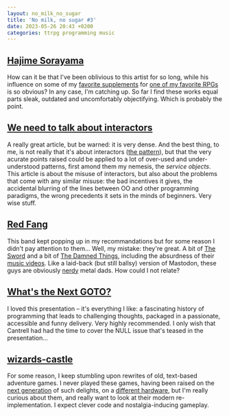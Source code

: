 ```yaml
---
layout: no_milk_no_sugar
title: 'No milk, no sugar #3'
date: 2023-05-26 20:43 +0200
categories: ttrpg programming music
---
```

## [Hajime Sorayama](http://sorayama.jp/works/)

How can it be that I've been oblivious to this artist for so long, while his influence on some 
of my [favorite supplements](https://talsorianstore.com/collections/cyberpunk/products/chromebook-1-2) 
for [one of my favorite RPGs](https://rtalsoriangames.com/cyberpunk/) is so obvious? In any case, I'm 
catching up. So far I find these works equal parts sleak, outdated and uncomfortably objectifying. 
Which is probably the point.

## [We need to talk about interactors](https://mycodingtales.com/we-need-to-talk-about-interactors/)

A really great article, but be warned: it is very dense. And the best thing, to me, is not really that it's about interactors 
([the pattern](https://en.wikipedia.org/wiki/Command_pattern)), but that the very acurate points raised could be applied 
to a lot of over-used and under-understood patterns, first amond them my nemesis, the _service objects_. This article 
is about the misuse of interactors, but also about the problems that come with any similar misuse: the bad incentives 
it gives, the accidental blurring of the lines between OO and other programming paradigms, the wrong precedents it 
sets in the minds of beginners. Very wise stuff.

## [Red Fang](https://redfang.net)

This band kept popping up in my recommandations but for some reason I didn't pay attention to them… Well, my mistake: 
they're great. A bit of [The Sword](https://theswordofficial.com) and a bit of [The Damned Things](https://thedamnedthings.com), 
including the absurdness of their [music videos](https://www.youtube.com/watch?v=7KWhqIoRufQ). Like a laid-back (but still ballsy) 
version of Mastodon, these guys are obviously [nerdy](https://twitter.com/RedFang/status/1559609949952647170?s=20) metal dads. 
How could I not relate?

## [What's the Next GOTO?](https://youtu.be/3aw7777DS58)

I loved this presentation – it's everything I like: a fascinating history of programming that leads to challenging thoughts, 
packaged in a passionate, accessible and funny delivery. Very highly recommended. I only wish that Cantrell had had the time 
to cover the NULL issue that's teased in the presentation…

## [wizards-castle](https://github.com/gbirchmeier/wizards-castle)

For some reason, I keep stumbling upon rewrites of old, text-based adventure games. I never played these games, having been 
raised on the [next generation](https://cpcrulez.fr/GamesTest/la_chose_de_grotemburg.htm) of such delights, on a 
[different hardware](https://www.computinghistory.org.uk/det/2666/Amstrad-CPC-6128/), but I'm really curious about 
them, and really want to look at their modern re-implementation. I expect clever code and nostalgia-inducing gameplay.
 